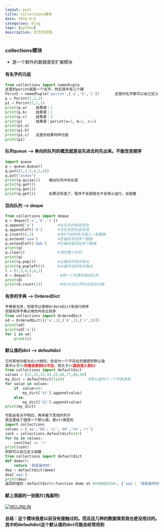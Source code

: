 ```yaml
---
layout: post
title: collections模块
date: 2018-9-6
categories: blog
tags: [python]
description: 文艺的流氓。
---
```

### collections模块
 - 是一个额外的数据类型扩展模块

#### 有名字的元组
```python
from collections import namedtuple
这里的porint就是一个名字。然后其中有三个键
Porint = namedtuple('porint',['a','b','c'])       这里的名字都可以自己定义
p = Porint(1,2,3)
p1 = Porint(3,2,1)
print(p.a)    结果是：1
print(p.b)    结果是：2
print(p.c)    结果是：3
print(p)      结果是：porint(a=3, b=2, c=1)
print(p1.a)
print(p1.b)
print(p1.c)	  这里的结果同样也是
print(p1)
```

#### 队列queue --> 单向的队列的概念就是说先进去的先出来。不能改变顺序
```python
import queue
q = queue.Queue()
q.put([1,2,3,4,5,6])
q.put("asdas")
print(q.qsize())    输出队列中的长度
print(q.get())
print(q.get())
print(q.get())      如果没有值了，程序不会报错也不会停止运行。会阻塞
```

#### 双向队列 --> deque
```python
from collections import deque
q = deque(['a','b','c'])
q.append('e')           #在队列的结尾添加
q.appendleft('d')       #在队列的头部添加
q.insert(0,3)           #在0下标的地方插入一条数据
q.extend('aaa')         #在最后添加多个数据
q.extendleft('bbb')     #在最前面添加多个数据
print(q)
q.clear()               #清空整个队列
print(q)
print(q.pop())          #从最后的地方取出
print(q.popleft())      #从最开始的地方取出
l = [1,3,4,5,6,1]
d = deque(l)             #把一个列表转换成队列
print(d)
print(d.count(1))        #统计1在队列中出现的次数
```

#### 有序的字典 --> OrderedDict
```python
字典是无序，但是可以使用OrdereDict来进行排序
但是有序字典占用的内存比较多
from collections import OrderedDict
od = OrderedDict([('a',1),('b',2),('c',3)])
print(od)
print(od['a'])
for i in od:
    print(i)

```

#### 默认值的dict --> defaultdict
```python
它的其他功能与dict相同，但会为一个不存在的键提供默认值
其中小于66的值会放到k1中去。而大于66就会放入到k2
from collections import defaultdict
values = [11,22,33,44,55,66,77,88,99]
my_dict = defaultdict(list)           #默认提供了一个列表类型
for value in values:
    if  value>66:
        my_dict['k1'].append(value)
    else:
        my_dict['k2'].append(value)
print(my_dict)

可能会有点不明白，再来看下其他的列子
我这里给了值得一个默认值。是str类型的
import collections
values = ['aa','bb','cc','dd','ee','rr']
cont = collections.defaultdict(str)
for ha in values:
    cont[ha] += 'r'
print(cont)
同样可以自己定义函数
from collections import defaultdict
def demo():
    return '我是最帅的'
dea = defaultdict(demo)
dea['aaa']
print(dea)
返回的值的：defaultdict(<function demo at 0x00B89150>, {'aaa': '我是最帅的'})
```

#### 献上我画的一张图片(鬼画符)
[![WUJINLIN](https://s1.ax1x.com/2018/09/14/iEZ6Q1.md.png)](https://imgchr.com/i/iEZ6Q1)
#### 总结：这个模块我是以前没有接触过的。而且这几种的数据类型我也是没用过的。其中的defaultdict这个默认值的dict可能会经常用到